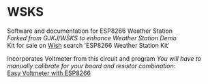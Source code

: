 # WSKS
Software and documentation for ESP8266 Weather Station  
*Forked from GJKJ/WSKS to enhance Weather Station Demo*  
Kit for sale on [Wish](https://www.wish.com/search/ESP8266%20Weather%20Station%20Kit?source=search&position=0) search 'ESP8266 Weather Station Kit'

Incorporates Voltmeter from this circuit and program *You will have to manually calibrate for your board and resistor combination*:  
[Easy Voltmeter with ESP8266](https://www.hackster.io/yettiz/easy-voltmeter-with-esp8266-mini-d1-pro-with-oled-display-1a91dc)
